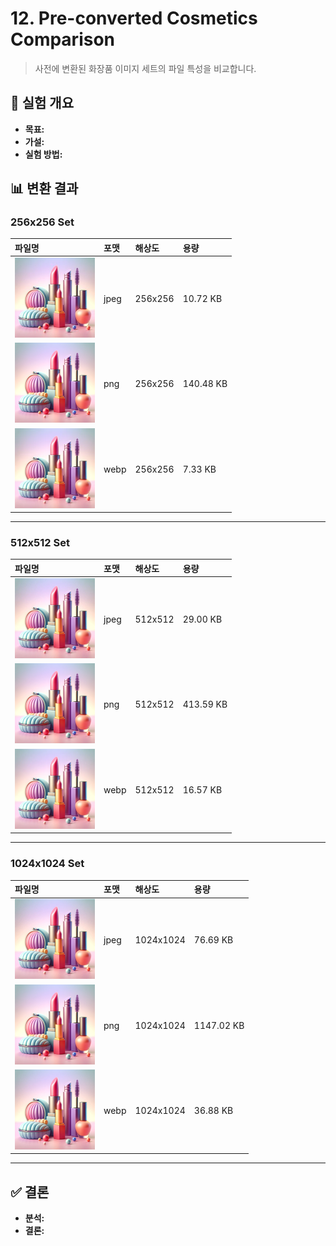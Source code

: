 # 12. Pre-converted Cosmetics Comparison

> 사전에 변환된 화장품 이미지 세트의 파일 특성을 비교합니다.

## 🔬 실험 개요

- **목표:**
- **가설:**
- **실험 방법:**

## 📊 변환 결과

<!-- RESULT_TABLE_START -->
### 256x256 Set

| 파일명 | 포맷 | 해상도 | 용량 |
|:---|:---|:---|:---|
| <a href="./image/256/a_256.jpg"><img src="./image/256/a_256.jpg" width="128"></a> | jpeg | 256x256 | 10.72 KB |
| <a href="./image/256/a_256.png"><img src="./image/256/a_256.png" width="128"></a> | png | 256x256 | 140.48 KB |
| <a href="./image/256/a_256.webp"><img src="./image/256/a_256.webp" width="128"></a> | webp | 256x256 | 7.33 KB |

---

### 512x512 Set

| 파일명 | 포맷 | 해상도 | 용량 |
|:---|:---|:---|:---|
| <a href="./image/512/a_512.jpg"><img src="./image/512/a_512.jpg" width="128"></a> | jpeg | 512x512 | 29.00 KB |
| <a href="./image/512/a_512.png"><img src="./image/512/a_512.png" width="128"></a> | png | 512x512 | 413.59 KB |
| <a href="./image/512/a_512.webp"><img src="./image/512/a_512.webp" width="128"></a> | webp | 512x512 | 16.57 KB |

---

### 1024x1024 Set

| 파일명 | 포맷 | 해상도 | 용량 |
|:---|:---|:---|:---|
| <a href="./image/1024/a_1024.jpg"><img src="./image/1024/a_1024.jpg" width="128"></a> | jpeg | 1024x1024 | 76.69 KB |
| <a href="./image/1024/a_1024.png"><img src="./image/1024/a_1024.png" width="128"></a> | png | 1024x1024 | 1147.02 KB |
| <a href="./image/1024/a_1024.webp"><img src="./image/1024/a_1024.webp" width="128"></a> | webp | 1024x1024 | 36.88 KB |

---
<!-- RESULT_TABLE_END -->

## ✅ 결론

- **분석:**
- **결론:**
